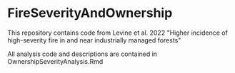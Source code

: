 # FireSeverityAndOwnership

This repository contains code from Levine et al. 2022 "Higher incidence of high-severity fire in and near industrially managed forests"

All analysis code and descriptions are contained in OwnershipSeverityAnalysis.Rmd
